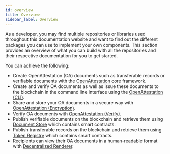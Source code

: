 ```yaml
---
id: overview
title: Overview
sidebar_label: Overview
---
```


As a developer, you may find multiple repositories or libraries used throughout this documentation website and want to find out the different packages you can use to implement your own components. This section provides an overview of what you can build with all the repositories and their respective documentation for you to get started.

You can achieve the following:

-  Create OpenAttestation (OA) documents such as transferable records or verifiable documents with the [OpenAttestation](/docs/developer-section/libraries/remote-files/open-attestation) core framework.
-  Create and verify OA documents as well as issue these documents to the blockchain in the command line interface using the [OpenAttestation (CLI)](/docs/developer-section/libraries/remote-files/open-attestation-cli).
- Share and store your OA documents in a secure way with [OpenAttestation (Encryption)](/docs/developer-section/libraries/remote-files/open-attestation-encryption).
- Verify OA documents with [OpenAttestation (Verify)](/docs/developer-section/libraries/remote-files/open-attestation-verify).
-  Publish verifiable documents on the blockchain and retrieve them using [Document Store](/docs/developer-section/libraries/remote-files/document-store) which contains smart contracts. 
- Publish transferable records on the blockchain and retrieve them using [Token Registry](/docs/developer-section/libraries/remote-files/token-registry) which contains smart contracts.
- Recipients can view their OA documents in a human-readable format with [Decentralized Renderer](/docs/developer-section/libraries/remote-files/decentralized-renderer/decentralized-renderer-react-components).
